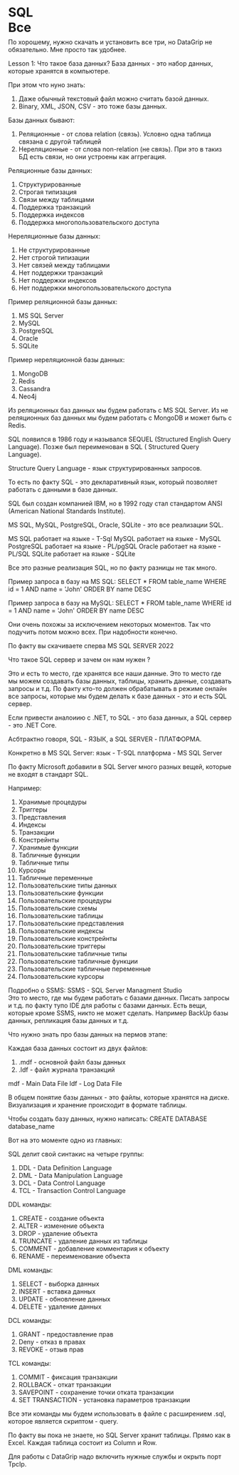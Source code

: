 <svg width="100" height="100" xmlns="http://www.w3.org/2000/svg">
<foreignObject width="100" height="100">
    <div xmlns="http://www.w3.org/1999/xhtml">
<h1>
SQL 
Все примеры кода в этом руководстве были написаны на MS SQL SERVER 2022. 
</h1>
        <ul>
        <li>
            <a href="https://www.microsoft.com/en-us/sql-server/sql-server-downloads">Ссылка на скачивание MS SQL Server:</a>
        </li>
        <li>
            <a href="https://docs.microsoft.com/en-us/sql/ssms/download-sql-server-management-studio-ssms?view=sql-server-ver15">Ссылка на скачивание SSMS:</a>
        </li>
        <li>
            <a href="https://www.jetbrains.com/datagrip/download/#section=windows">Ссылка на скачивание DataGrip:</a>
        </li>
        <li>
            <a href="https://www.jetbrains.com/help/datagrip/quick-start-guide.html">DataGrip - надо натсроить. Вот ссылка на tutorial:</a>    
        </li>
    </ul>
    <p>
    По хорошему, нужно скачать и установить все три, но DataGrip не обязательно. Мне просто так удобнее.
    </p>
</div>
</foreignObject>
</svg>

По хорошему, нужно скачать и установить все три, но DataGrip не обязательно. Мне просто так удобнее.

Lesson 1:
Что такое база данных?
База данных - это набор данных, которые хранятся в компьютере.

При этом что нуно знать:

1. Даже обычный текстовый файл можно считать базой данных.
2. Binary, XML, JSON, CSV - это тоже базы данных.

Базы данных бывают:

1. Реляционные - от слова relation (связь). Условно одна таблица связана с другой таблицей
2. Нереляционные - от слова non-relation (не связь). При это в такиз БД есть связи, но они устроены как аггрегация.

Реляционные базы данных:

1. Структурированные
2. Строгая типизация
3. Связи между таблицами
4. Поддержка транзакций
5. Поддержка индексов
6. Поддержка многопользовательского доступа

Нереляционные базы данных:

1. Не структурированные
2. Нет строгой типизации
3. Нет связей между таблицами
4. Нет поддержки транзакций
5. Нет поддержки индексов
6. Нет поддержки многопользовательского доступа

Пример реляционной базы данных:

1. MS SQL Server
2. MySQL
3. PostgreSQL
4. Oracle
5. SQLite

Пример нереляционной базы данных:

1. MongoDB
2. Redis
3. Cassandra
4. Neo4j

Из реляционных баз данных мы будем работать с MS SQL Server.
Из не реляционных баз данных мы будем работать с MongoDB и может быть с Redis.

SQL появился в 1986 году и назывался SEQUEL (Structured English Query Language). Позже был переименован в SQL (
Structured Query Language).

Structure Query Language - язык структурированных запросов.

То есть по факту SQL - это декларативный язык, который позволяет работать с данными в базе данных.

SQL был создан компанией IBM, но в 1992 году стал стандартом ANSI (American National Standards Institute).

MS SQL, MySQL, PostgreSQL, Oracle, SQLite - это все реализации SQL.

MS SQL работает на языке - T-Sql
MySQL работает на языке - MySQL
PostgreSQL работает на языке - PL/pgSQL
Oracle работает на языке - PL/SQL
SQLite работает на языке - SQLite

Все это разные реализация SQL, но по факту разницы не так много.

Пример запроса в базу на
MS SQL:
SELECT * FROM table_name
WHERE id = 1 AND name = 'John'
ORDER BY name DESC

Пример запроса в базу на
MySQL:
SELECT * FROM table_name
WHERE id = 1 AND name = 'John'
ORDER BY name DESC

Они очень похожы за исключением некоторых моментов.
Так что подучить потом можно всех. При надобности конечно.

По факту вы скачиваете сперва MS SQL SERVER 2022

Что такое SQL сервер и зачем он нам нужен ?

Это и есть то место, где хранятся все наши данные.
Это то место где мы можем создавать базы данных, таблицы, хранить данные, создавать запросы и т.д.
По факту кто-то должен обрабатывать в режиме онлайн все запросы, которые мы будем делать к базе данных - это и есть SQL
сервер.

Если привести аналоиию с .NET, то SQL - это база данных, а SQL сервер - это .NET Core.

Асбтрактно говоря, SQL - ЯЗЫК, а SQL SERVER - ПЛАТФОРМА.

Конкретно в MS SQL Server:
язык - T-SQL
платформа - MS SQL Server

По факту Microsoft добавили в SQL Server много разных вещей, которые не входят в стандарт SQL.

Например:

1. Хранимые процедуры
2. Триггеры
3. Представления
4. Индексы
5. Транзакции
6. Констрейнты
7. Хранимые функции
8. Табличные функции
9. Табличные типы
10. Курсоры
11. Табличные переменные
12. Пользовательские типы данных
13. Пользовательские функции
14. Пользовательские процедуры
15. Пользовательские схемы
16. Пользовательские таблицы
17. Пользовательские представления
18. Пользовательские индексы
19. Пользовательские констрейнты
20. Пользовательские триггеры
21. Пользовательские табличные типы
22. Пользовательские табличные функции
23. Пользовательские табличные переменные
24. Пользовательские курсоры

Подробно о SSMS:
SSMS - SQL Server Managment Studio  
Это то место, где мы будем работать с базами данных.
Писать запросы и т.д.
по факту тупо IDE для работы с базами данных.
Есть вещи, которые кроме SSMS, никто не может сделать.
Например BackUp базы данных, репликация базы данных и т.д.

Что нужно знать про базы данных на пермов этапе:

Каждая база данных состоит из двух файлов:

1. .mdf - основной файл базы данных
2. .ldf - файл журнала транзакций

mdf - Main Data File
ldf - Log Data File

В общем понятие базы данных - это файлы, которые хранятся на диске.
Визуализация и хранение происходит в формате таблицы.

Чтобы создать базу данных, нужно написать:
CREATE DATABASE database_name

Вот на это моменте одно из главных:

SQL делит свой синтакис на четыре группы:

1. DDL - Data Definition Language
2. DML - Data Manipulation Language
3. DCL - Data Control Language
4. TCL - Transaction Control Language

DDL команды:

1. CREATE - создание объекта
2. ALTER - изменение объекта
3. DROP - удаление объекта
4. TRUNCATE - удаление данных из таблицы
5. COMMENT - добавление комментария к объекту
6. RENAME - переименование объекта

DML команды:

1. SELECT - выборка данных
2. INSERT - вставка данных
3. UPDATE - обновление данных
4. DELETE - удаление данных

DCL команды:

1. GRANT - предоставление прав
2. Deny - отказ в правах
3. REVOKE - отзыв прав

TCL команды:

1. COMMIT - фиксация транзакции
2. ROLLBACK - откат транзакции
3. SAVEPOINT - сохранение точки отката транзакции
4. SET TRANSACTION - установка параметров транзакции

Все эти команды мы будем использовать в файле с расширением .sql, которое является скриптом - query.

По факту вы пока не знаете, но SQL Server хранит таблицы. Прямо как в Excel.
Каждая таблица состоит из Column и Row.

Для работы с DataGrip надо включить нужные службы и окрыть порт TpcIp.



